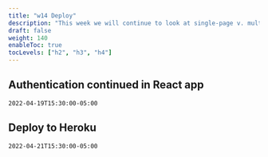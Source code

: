 ```yaml
---
title: "w14 Deploy"
description: "This week we will continue to look at single-page v. multi-page apps in React AND we will deploy a React app using Heroku"
draft: false
weight: 140
enableToc: true
tocLevels: ["h2", "h3", "h4"]
---
```


## Authentication continued in React app

`2022-04-19T15:30:00-05:00`

## Deploy to Heroku

`2022-04-21T15:30:00-05:00`

